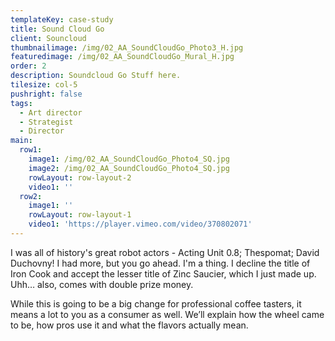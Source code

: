 ```yaml
---
templateKey: case-study
title: Sound Cloud Go
client: Souncloud
thumbnailimage: /img/02_AA_SoundCloudGo_Photo3_H.jpg
featuredimage: /img/02_AA_SoundCloudGo_Mural_H.jpg
order: 2
description: Soundcloud Go Stuff here.
tilesize: col-5
pushright: false
tags:
  - Art director
  - Strategist
  - Director
main:
  row1:
    image1: /img/02_AA_SoundCloudGo_Photo4_SQ.jpg
    image2: /img/02_AA_SoundCloudGo_Photo4_SQ.jpg
    rowLayout: row-layout-2
    video1: ''
  row2:
    image1: ''
    rowLayout: row-layout-1
    video1: 'https://player.vimeo.com/video/370802071'
---
```


I was all of history's great robot actors - Acting Unit 0.8; Thespomat; David Duchovny! I had more, but you go ahead. I'm a thing. I decline the title of Iron Cook and accept the lesser title of Zinc Saucier, which I just made up. Uhh… also, comes with double prize money.

While this is going to be a big change for professional coffee tasters, it means a lot to you as a consumer as well. We’ll explain how the wheel came to be, how pros use it and what the flavors actually mean.
